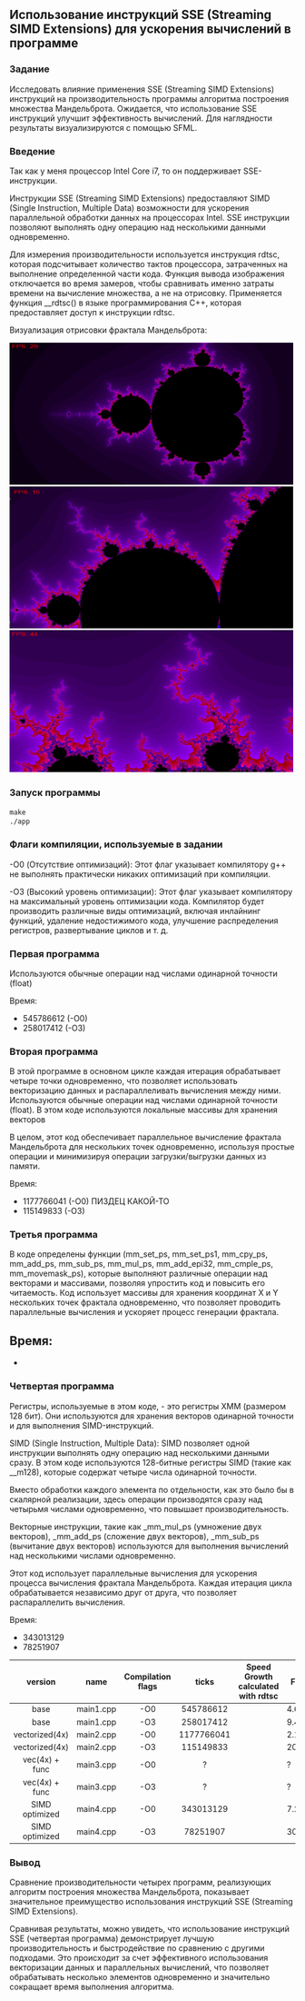 ## Использование инструкций SSE (Streaming SIMD Extensions) для ускорения вычислений в программе

### Задание
Исследовать влияние применения SSE (Streaming SIMD Extensions) инструкций на производительность программы алгоритма построения множества Мандельброта. Ожидается, что использование SSE инструкций улучшит эффективность вычислений. Для наглядности результаты визуализируются с помощью SFML.

### Введение
Так как у меня процессор Intel Core i7, то он поддерживает SSE-инструкции.

Инструкции SSE (Streaming SIMD Extensions) предоставляют SIMD (Single Instruction, Multiple Data) возможности для ускорения параллельной обработки данных на процессорах Intel. SSE инструкции позволяют выполнять одну операцию над несколькими данными одновременно.

Для измерения производительности используется инструкция rdtsc, которая подсчитывает количество тактов процессора, затраченных на выполнение определенной части кода. Функция вывода изображения отключается во время замеров, чтобы сравнивать именно затраты времени на вычисление множества, а не на отрисовку. Применяется функция __rdtsc() в языке программирования С++, которая предоставляет доступ к инструкции rdtsc.

Визуализация отрисовки фрактала Мандельброта:

<img src = "Picture/1.png" width="500" height="250">

<img src = "Picture/2.png" width="500" height="250">

<img src = "Picture/3.png" width="500" height="250">


### Запуск программы
```
make
./app
```

### Флаги компиляции, используемые в задании
-O0 (Отсутствие оптимизаций):
Этот флаг указывает компилятору g++ не выполнять практически никаких оптимизаций при компиляции.

-O3 (Высокий уровень оптимизации):
Этот флаг указывает компилятору на максимальный уровень оптимизации кода.
Компилятор будет производить различные виды оптимизаций, включая инлайнинг функций, удаление недостижимого кода, улучшение распределения регистров, развертывание циклов и т. д.


### Первая программа
Используются обычные операции над числами одинарной точности (float)

Время:
- 545786612 (-O0)
- 258017412 (-O3)

### Вторая программа
В этой программе в основном цикле каждая итерация обрабатывает четыре точки одновременно, что позволяет использовать векторизацию данных и распараллеливать вычисления между ними. Используются обычные операции над числами одинарной точности (float). В этом коде используются локальные массивы для хранения векторов

В целом, этот код обеспечивает параллельное вычисление фрактала Мандельброта для нескольких точек одновременно, используя простые операции и минимизируя операции загрузки/выгрузки данных из памяти.

Время:
- 1177766041 (-O0) ПИЗДЕЦ КАКОЙ-ТО
- 115149833  (-O3)

### Третья программа
В коде определены функции (mm_set_ps, mm_set_ps1, mm_cpy_ps, mm_add_ps, mm_sub_ps, mm_mul_ps, mm_add_epi32, mm_cmple_ps, mm_movemask_ps), которые выполняют различные операции над векторами и массивами, позволяя упростить код и повысить его читаемость. Код использует массивы для хранения координат X и Y нескольких точек фрактала одновременно, что позволяет проводить параллельные вычисления и ускоряет процесс генерации фрактала.

Время:
-
-

### Четвертая программа
Регистры, используемые в этом коде, - это регистры XMM (размером 128 бит). Они используются для хранения векторов одинарной точности и для выполнения SIMD-инструкций.

SIMD (Single Instruction, Multiple Data): SIMD позволяет одной инструкции выполнять одну операцию над несколькими данными сразу. В этом коде используются 128-битные регистры SIMD (такие как __m128), которые содержат четыре числа одинарной точности.

Вместо обработки каждого элемента по отдельности, как это было бы в скалярной реализации, здесь операции производятся сразу над четырьмя числами одновременно, что повышает производительность.

Векторные инструкции, такие как _mm_mul_ps (умножение двух векторов), _mm_add_ps (сложение двух векторов), _mm_sub_ps (вычитание двух векторов) используются для выполнения вычислений над несколькими числами одновременно.

Этот код использует параллельные вычисления для ускорения процесса вычисления фрактала Мандельброта. Каждая итерация цикла обрабатывается независимо друг от друга, что позволяет распараллелить вычисления.

Время:
- 343013129
- 78251907

|     version    |    name    | Compilation flags |   ticks    | Speed Growth calculated with rdtsc | FPS   | Speed Growth calculated with clock |
|:--------------:|:----------:|:-----------------:|:----------:|:----------------------------------:|-------|:----------------------------------:|
|      base      | main1.cpp  |        -O0        | 545786612  |                                    | 4.68  |                  1                 |
|      base      | main1.cpp  |        -O3        | 258017412  |                                    | 9.42  |                2.01                |
| vectorized(4x) | main2.cpp  |        -O0        | 1177766041 |                                    | 2.13  |                0.46                |
| vectorized(4x) | main2.cpp  |        -O3        | 115149833  |                                    | 20.89 |                4.46                |
| vec(4x) + func | main3.cpp  |        -O0        | ?          |                                    | ?     |                 /                  |
| vec(4x) + func | main3.cpp  |        -O3        |  ?         |                                    | ?     |                 /                  |
| SIMD optimized | main4.cpp  |        -O0        | 343013129  |                                    | 7.21  |                1.54                |
| SIMD optimized | main4.cpp  |        -O3        |  78251907  |                                    | 30.23 |                6.45                |

### Вывод
Сравнение производительности четырех программ, реализующих алгоритм построения множества Мандельброта, показывает значительное преимущество использования инструкций SSE (Streaming SIMD Extensions).

Сравнивая результаты, можно увидеть, что использование инструкций SSE (четвертая программа) демонстрирует лучшую производительность и быстродействие по сравнению с другими подходами. Это происходит за счет эффективного использования векторизации данных и параллельных вычислений, что позволяет обрабатывать несколько элементов одновременно и значительно сокращает время выполнения алгоритма.
